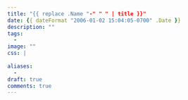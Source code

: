 ```yaml
---
title: "{{ replace .Name "-" " " | title }}"
date: {{ dateFormat "2006-01-02 15:04:05-0700" .Date }}
description: ""
tags:
  - 
image: ""
css: |
  
aliases:
  - 
draft: true
comments: true
---
```

